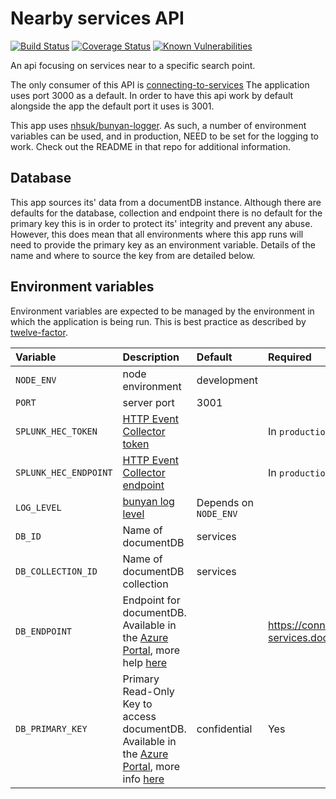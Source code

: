 # Nearby services API

[![Build Status](https://travis-ci.org/nhsuk/nearby-services-api.svg?branch=master)](https://travis-ci.org/nhsuk/nearby-services-api)
[![Coverage Status](https://coveralls.io/repos/github/nhsuk/nearby-services-api/badge.svg)](https://coveralls.io/github/nhsuk/nearby-services-api)
[![Known Vulnerabilities](https://snyk.io/test/github/nhsuk/nearby-services-api/badge.svg)](https://snyk.io/test/github/nhsuk/nearby-services-api)

An api focusing on services near to a specific search point.

The only consumer of this API is [connecting-to-services](https://github.com/nhsuk/connecting-to-services)
The application uses port 3000 as a default. In order to have this api work by
default alongside the app the default port it uses is 3001.

This app uses [nhsuk/bunyan-logger](https://github.com/nhsuk/bunyan-logger). As
such, a number of environment variables can be used, and in production, NEED to
be set for the logging to work. Check out the README in that repo for additional
information.

## Database

This app sources its' data from a documentDB instance. Although there are
defaults for the database, collection and endpoint there is no default for the
primary key this is in order to protect its' integrity and prevent any abuse.
However, this does mean that all environments where this app runs will need
to provide the primary key as an environment variable. Details of the name
and where to source the key from are detailed below.

## Environment variables

Environment variables are expected to be managed by the environment in which
the application is being run. This is best practice as described by
[twelve-factor](https://12factor.net/config).

| Variable                         | Description                                                                            | Default                  | Required        |
|:---------------------------------|:---------------------------------------------------------------------------------------|:-------------------------|:----------------|
| `NODE_ENV`                       | node environment                                                                       | development              |                 |
| `PORT`                           | server port                                                                            | 3001                     |                 |
| `SPLUNK_HEC_TOKEN`               | [HTTP Event Collector token](http://dev.splunk.com/view/event-collector/SP-CAAAE7C)    |                          | In `production` |
| `SPLUNK_HEC_ENDPOINT`            | [HTTP Event Collector endpoint](http://dev.splunk.com/view/event-collector/SP-CAAAE7H) |                          | In `production` |
| `LOG_LEVEL`                      | [bunyan log level](https://github.com/trentm/node-bunyan#levels)                       | Depends on `NODE_ENV`    |                 |
| `DB_ID`                          | Name of documentDB                                                                     | services                 |                 |
| `DB_COLLECTION_ID`               | Name of documentDB collection                                                          | services                 |                 |
| `DB_ENDPOINT`                    | Endpoint for documentDB. Available in the [Azure Portal](https://portal.azure.com), more help [here](https://docs.microsoft.com/en-us/azure/documentdb/documentdb-nodejs-get-started#a-idconfigastep-3-set-your-apps-configurations) | | https://connecting-to-services.documents.azure.com:443/ |
| `DB_PRIMARY_KEY`                 | Primary Read-Only Key to access documentDB. Available in the [Azure Portal](https://portal.azure.com), more info [here](https://docs.microsoft.com/en-us/azure/documentdb/documentdb-nodejs-get-started#a-idconfigastep-3-set-your-apps-configurations) | confidential  | Yes             |
